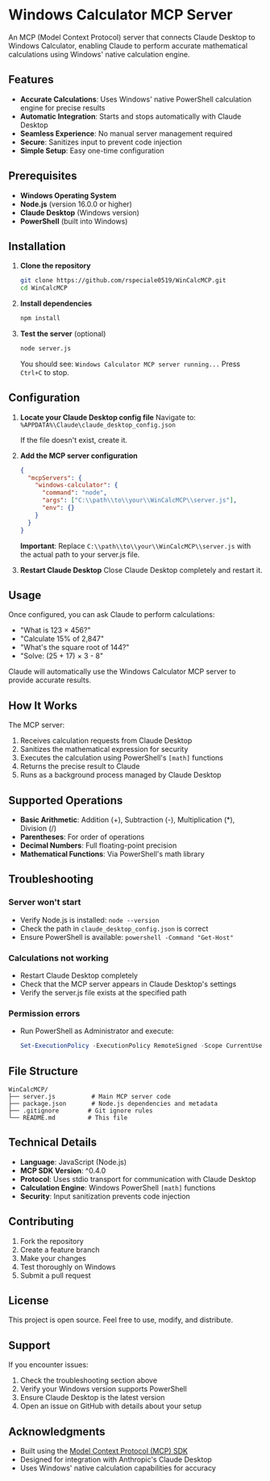 # Windows Calculator MCP Server

An MCP (Model Context Protocol) server that connects Claude Desktop to Windows Calculator, enabling Claude to perform accurate mathematical calculations using Windows' native calculation engine.

## Features

- **Accurate Calculations**: Uses Windows' native PowerShell calculation engine for precise results
- **Automatic Integration**: Starts and stops automatically with Claude Desktop
- **Seamless Experience**: No manual server management required
- **Secure**: Sanitizes input to prevent code injection
- **Simple Setup**: Easy one-time configuration

## Prerequisites

- **Windows Operating System**
- **Node.js** (version 16.0.0 or higher)
- **Claude Desktop** (Windows version)
- **PowerShell** (built into Windows)

## Installation

1. **Clone the repository**
   ```bash
   git clone https://github.com/rspeciale0519/WinCalcMCP.git
   cd WinCalcMCP
   ```

2. **Install dependencies**
   ```bash
   npm install
   ```

3. **Test the server** (optional)
   ```bash
   node server.js
   ```
   You should see: `Windows Calculator MCP server running...`
   Press `Ctrl+C` to stop.

## Configuration

1. **Locate your Claude Desktop config file**
   Navigate to: `%APPDATA%\Claude\claude_desktop_config.json`
   
   If the file doesn't exist, create it.

2. **Add the MCP server configuration**
   ```json
   {
     "mcpServers": {
       "windows-calculator": {
         "command": "node",
         "args": ["C:\\path\\to\\your\\WinCalcMCP\\server.js"],
         "env": {}
       }
     }
   }
   ```
   
   **Important**: Replace `C:\\path\\to\\your\\WinCalcMCP\\server.js` with the actual path to your server.js file.

3. **Restart Claude Desktop**
   Close Claude Desktop completely and restart it.

## Usage

Once configured, you can ask Claude to perform calculations:

- "What is 123 × 456?"
- "Calculate 15% of 2,847"
- "What's the square root of 144?"
- "Solve: (25 + 17) × 3 - 8"

Claude will automatically use the Windows Calculator MCP server to provide accurate results.

## How It Works

The MCP server:
1. Receives calculation requests from Claude Desktop
2. Sanitizes the mathematical expression for security
3. Executes the calculation using PowerShell's `[math]` functions
4. Returns the precise result to Claude
5. Runs as a background process managed by Claude Desktop

## Supported Operations

- **Basic Arithmetic**: Addition (+), Subtraction (-), Multiplication (*), Division (/)
- **Parentheses**: For order of operations
- **Decimal Numbers**: Full floating-point precision
- **Mathematical Functions**: Via PowerShell's math library

## Troubleshooting

### Server won't start
- Verify Node.js is installed: `node --version`
- Check the path in `claude_desktop_config.json` is correct
- Ensure PowerShell is available: `powershell -Command "Get-Host"`

### Calculations not working
- Restart Claude Desktop completely
- Check that the MCP server appears in Claude Desktop's settings
- Verify the server.js file exists at the specified path

### Permission errors
- Run PowerShell as Administrator and execute:
  ```powershell
  Set-ExecutionPolicy -ExecutionPolicy RemoteSigned -Scope CurrentUser
  ```

## File Structure

```
WinCalcMCP/
├── server.js          # Main MCP server code
├── package.json       # Node.js dependencies and metadata
├── .gitignore        # Git ignore rules
└── README.md         # This file
```

## Technical Details

- **Language**: JavaScript (Node.js)
- **MCP SDK Version**: ^0.4.0
- **Protocol**: Uses stdio transport for communication with Claude Desktop
- **Calculation Engine**: Windows PowerShell `[math]` functions
- **Security**: Input sanitization prevents code injection

## Contributing

1. Fork the repository
2. Create a feature branch
3. Make your changes
4. Test thoroughly on Windows
5. Submit a pull request

## License

This project is open source. Feel free to use, modify, and distribute.

## Support

If you encounter issues:
1. Check the troubleshooting section above
2. Verify your Windows version supports PowerShell
3. Ensure Claude Desktop is the latest version
4. Open an issue on GitHub with details about your setup

## Acknowledgments

- Built using the [Model Context Protocol (MCP) SDK](https://github.com/modelcontextprotocol/sdk)
- Designed for integration with Anthropic's Claude Desktop
- Uses Windows' native calculation capabilities for accuracy
